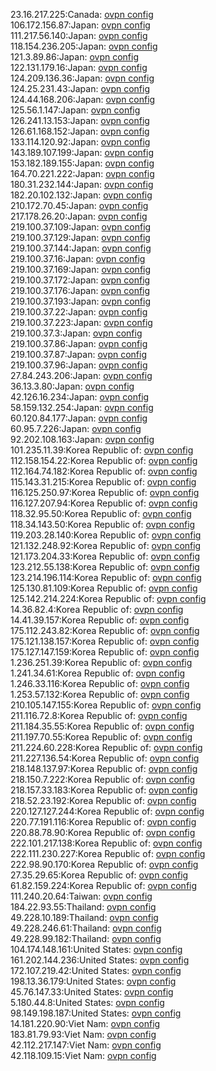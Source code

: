 23.16.217.225:Canada: [ovpn config](vpn/23_16_217_225.ovpn)  
106.172.156.87:Japan: [ovpn config](vpn/106_172_156_87.ovpn)  
111.217.56.140:Japan: [ovpn config](vpn/111_217_56_140.ovpn)  
118.154.236.205:Japan: [ovpn config](vpn/118_154_236_205.ovpn)  
121.3.89.86:Japan: [ovpn config](vpn/121_3_89_86.ovpn)  
122.131.179.16:Japan: [ovpn config](vpn/122_131_179_16.ovpn)  
124.209.136.36:Japan: [ovpn config](vpn/124_209_136_36.ovpn)  
124.25.231.43:Japan: [ovpn config](vpn/124_25_231_43.ovpn)  
124.44.168.206:Japan: [ovpn config](vpn/124_44_168_206.ovpn)  
125.56.1.147:Japan: [ovpn config](vpn/125_56_1_147.ovpn)  
126.241.13.153:Japan: [ovpn config](vpn/126_241_13_153.ovpn)  
126.61.168.152:Japan: [ovpn config](vpn/126_61_168_152.ovpn)  
133.114.120.92:Japan: [ovpn config](vpn/133_114_120_92.ovpn)  
143.189.107.199:Japan: [ovpn config](vpn/143_189_107_199.ovpn)  
153.182.189.155:Japan: [ovpn config](vpn/153_182_189_155.ovpn)  
164.70.221.222:Japan: [ovpn config](vpn/164_70_221_222.ovpn)  
180.31.232.144:Japan: [ovpn config](vpn/180_31_232_144.ovpn)  
182.20.102.132:Japan: [ovpn config](vpn/182_20_102_132.ovpn)  
210.172.70.45:Japan: [ovpn config](vpn/210_172_70_45.ovpn)  
217.178.26.20:Japan: [ovpn config](vpn/217_178_26_20.ovpn)  
219.100.37.109:Japan: [ovpn config](vpn/219_100_37_109.ovpn)  
219.100.37.129:Japan: [ovpn config](vpn/219_100_37_129.ovpn)  
219.100.37.144:Japan: [ovpn config](vpn/219_100_37_144.ovpn)  
219.100.37.16:Japan: [ovpn config](vpn/219_100_37_16.ovpn)  
219.100.37.169:Japan: [ovpn config](vpn/219_100_37_169.ovpn)  
219.100.37.172:Japan: [ovpn config](vpn/219_100_37_172.ovpn)  
219.100.37.176:Japan: [ovpn config](vpn/219_100_37_176.ovpn)  
219.100.37.193:Japan: [ovpn config](vpn/219_100_37_193.ovpn)  
219.100.37.22:Japan: [ovpn config](vpn/219_100_37_22.ovpn)  
219.100.37.223:Japan: [ovpn config](vpn/219_100_37_223.ovpn)  
219.100.37.3:Japan: [ovpn config](vpn/219_100_37_3.ovpn)  
219.100.37.86:Japan: [ovpn config](vpn/219_100_37_86.ovpn)  
219.100.37.87:Japan: [ovpn config](vpn/219_100_37_87.ovpn)  
219.100.37.96:Japan: [ovpn config](vpn/219_100_37_96.ovpn)  
27.84.243.206:Japan: [ovpn config](vpn/27_84_243_206.ovpn)  
36.13.3.80:Japan: [ovpn config](vpn/36_13_3_80.ovpn)  
42.126.16.234:Japan: [ovpn config](vpn/42_126_16_234.ovpn)  
58.159.132.254:Japan: [ovpn config](vpn/58_159_132_254.ovpn)  
60.120.84.177:Japan: [ovpn config](vpn/60_120_84_177.ovpn)  
60.95.7.226:Japan: [ovpn config](vpn/60_95_7_226.ovpn)  
92.202.108.163:Japan: [ovpn config](vpn/92_202_108_163.ovpn)  
101.235.11.39:Korea Republic of: [ovpn config](vpn/101_235_11_39.ovpn)  
112.158.154.22:Korea Republic of: [ovpn config](vpn/112_158_154_22.ovpn)  
112.164.74.182:Korea Republic of: [ovpn config](vpn/112_164_74_182.ovpn)  
115.143.31.215:Korea Republic of: [ovpn config](vpn/115_143_31_215.ovpn)  
116.125.250.97:Korea Republic of: [ovpn config](vpn/116_125_250_97.ovpn)  
116.127.207.94:Korea Republic of: [ovpn config](vpn/116_127_207_94.ovpn)  
118.32.95.50:Korea Republic of: [ovpn config](vpn/118_32_95_50.ovpn)  
118.34.143.50:Korea Republic of: [ovpn config](vpn/118_34_143_50.ovpn)  
119.203.28.140:Korea Republic of: [ovpn config](vpn/119_203_28_140.ovpn)  
121.132.248.92:Korea Republic of: [ovpn config](vpn/121_132_248_92.ovpn)  
121.173.204.33:Korea Republic of: [ovpn config](vpn/121_173_204_33.ovpn)  
123.212.55.138:Korea Republic of: [ovpn config](vpn/123_212_55_138.ovpn)  
123.214.196.114:Korea Republic of: [ovpn config](vpn/123_214_196_114.ovpn)  
125.130.81.109:Korea Republic of: [ovpn config](vpn/125_130_81_109.ovpn)  
125.142.214.224:Korea Republic of: [ovpn config](vpn/125_142_214_224.ovpn)  
14.36.82.4:Korea Republic of: [ovpn config](vpn/14_36_82_4.ovpn)  
14.41.39.157:Korea Republic of: [ovpn config](vpn/14_41_39_157.ovpn)  
175.112.243.82:Korea Republic of: [ovpn config](vpn/175_112_243_82.ovpn)  
175.121.138.157:Korea Republic of: [ovpn config](vpn/175_121_138_157.ovpn)  
175.127.147.159:Korea Republic of: [ovpn config](vpn/175_127_147_159.ovpn)  
1.236.251.39:Korea Republic of: [ovpn config](vpn/1_236_251_39.ovpn)  
1.241.34.61:Korea Republic of: [ovpn config](vpn/1_241_34_61.ovpn)  
1.246.33.116:Korea Republic of: [ovpn config](vpn/1_246_33_116.ovpn)  
1.253.57.132:Korea Republic of: [ovpn config](vpn/1_253_57_132.ovpn)  
210.105.147.155:Korea Republic of: [ovpn config](vpn/210_105_147_155.ovpn)  
211.116.72.8:Korea Republic of: [ovpn config](vpn/211_116_72_8.ovpn)  
211.184.35.55:Korea Republic of: [ovpn config](vpn/211_184_35_55.ovpn)  
211.197.70.55:Korea Republic of: [ovpn config](vpn/211_197_70_55.ovpn)  
211.224.60.228:Korea Republic of: [ovpn config](vpn/211_224_60_228.ovpn)  
211.227.136.54:Korea Republic of: [ovpn config](vpn/211_227_136_54.ovpn)  
218.148.137.97:Korea Republic of: [ovpn config](vpn/218_148_137_97.ovpn)  
218.150.7.222:Korea Republic of: [ovpn config](vpn/218_150_7_222.ovpn)  
218.157.33.183:Korea Republic of: [ovpn config](vpn/218_157_33_183.ovpn)  
218.52.23.192:Korea Republic of: [ovpn config](vpn/218_52_23_192.ovpn)  
220.127.127.244:Korea Republic of: [ovpn config](vpn/220_127_127_244.ovpn)  
220.77.191.116:Korea Republic of: [ovpn config](vpn/220_77_191_116.ovpn)  
220.88.78.90:Korea Republic of: [ovpn config](vpn/220_88_78_90.ovpn)  
222.101.217.138:Korea Republic of: [ovpn config](vpn/222_101_217_138.ovpn)  
222.111.230.227:Korea Republic of: [ovpn config](vpn/222_111_230_227.ovpn)  
222.98.90.170:Korea Republic of: [ovpn config](vpn/222_98_90_170.ovpn)  
27.35.29.65:Korea Republic of: [ovpn config](vpn/27_35_29_65.ovpn)  
61.82.159.224:Korea Republic of: [ovpn config](vpn/61_82_159_224.ovpn)  
111.240.20.64:Taiwan: [ovpn config](vpn/111_240_20_64.ovpn)  
184.22.93.55:Thailand: [ovpn config](vpn/184_22_93_55.ovpn)  
49.228.10.189:Thailand: [ovpn config](vpn/49_228_10_189.ovpn)  
49.228.246.61:Thailand: [ovpn config](vpn/49_228_246_61.ovpn)  
49.228.99.182:Thailand: [ovpn config](vpn/49_228_99_182.ovpn)  
104.174.148.161:United States: [ovpn config](vpn/104_174_148_161.ovpn)  
161.202.144.236:United States: [ovpn config](vpn/161_202_144_236.ovpn)  
172.107.219.42:United States: [ovpn config](vpn/172_107_219_42.ovpn)  
198.13.36.179:United States: [ovpn config](vpn/198_13_36_179.ovpn)  
45.76.147.33:United States: [ovpn config](vpn/45_76_147_33.ovpn)  
5.180.44.8:United States: [ovpn config](vpn/5_180_44_8.ovpn)  
98.149.198.187:United States: [ovpn config](vpn/98_149_198_187.ovpn)  
14.181.220.90:Viet Nam: [ovpn config](vpn/14_181_220_90.ovpn)  
183.81.79.93:Viet Nam: [ovpn config](vpn/183_81_79_93.ovpn)  
42.112.217.147:Viet Nam: [ovpn config](vpn/42_112_217_147.ovpn)  
42.118.109.15:Viet Nam: [ovpn config](vpn/42_118_109_15.ovpn)  
